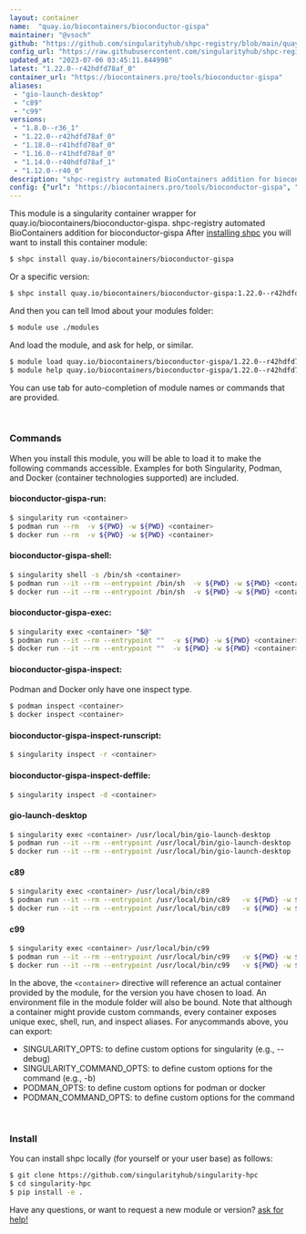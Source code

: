 ```yaml
---
layout: container
name:  "quay.io/biocontainers/bioconductor-gispa"
maintainer: "@vsoch"
github: "https://github.com/singularityhub/shpc-registry/blob/main/quay.io/biocontainers/bioconductor-gispa/container.yaml"
config_url: "https://raw.githubusercontent.com/singularityhub/shpc-registry/main/quay.io/biocontainers/bioconductor-gispa/container.yaml"
updated_at: "2023-07-06 03:45:11.844998"
latest: "1.22.0--r42hdfd78af_0"
container_url: "https://biocontainers.pro/tools/bioconductor-gispa"
aliases:
 - "gio-launch-desktop"
 - "c89"
 - "c99"
versions:
 - "1.8.0--r36_1"
 - "1.22.0--r42hdfd78af_0"
 - "1.18.0--r41hdfd78af_0"
 - "1.16.0--r41hdfd78af_0"
 - "1.14.0--r40hdfd78af_1"
 - "1.12.0--r40_0"
description: "shpc-registry automated BioContainers addition for bioconductor-gispa"
config: {"url": "https://biocontainers.pro/tools/bioconductor-gispa", "maintainer": "@vsoch", "description": "shpc-registry automated BioContainers addition for bioconductor-gispa", "latest": {"1.22.0--r42hdfd78af_0": "sha256:bf95ea75833edeacf277924acf3be70d45ba17561ddeef5dfdd828e1aeeb33b3"}, "tags": {"1.8.0--r36_1": "sha256:c39cb2413aadf39e45934f8183e27e4a40fe83d098482c9e9bfa9928f8aa429e", "1.22.0--r42hdfd78af_0": "sha256:bf95ea75833edeacf277924acf3be70d45ba17561ddeef5dfdd828e1aeeb33b3", "1.18.0--r41hdfd78af_0": "sha256:4cafc5b71b182c10f0750f81797fe4c2ecefe019fd86ce54d46ce58adb5d679f", "1.16.0--r41hdfd78af_0": "sha256:ab12f116db3e74136b12d70b039b5c7cbd28422e1d8d8f8fdace3ac30f80b69d", "1.14.0--r40hdfd78af_1": "sha256:93d339a274fea6f221b295bce529ec0de744a3a4f2a0744b714bf9bcde03da13", "1.12.0--r40_0": "sha256:631efe5a01bc860bb858a38326da1feefb95a6bc2f860cda7e3329d9f06925cf"}, "docker": "quay.io/biocontainers/bioconductor-gispa", "aliases": {"gio-launch-desktop": "/usr/local/bin/gio-launch-desktop", "c89": "/usr/local/bin/c89", "c99": "/usr/local/bin/c99"}}
---
```


This module is a singularity container wrapper for quay.io/biocontainers/bioconductor-gispa.
shpc-registry automated BioContainers addition for bioconductor-gispa
After [installing shpc](#install) you will want to install this container module:


```bash
$ shpc install quay.io/biocontainers/bioconductor-gispa
```

Or a specific version:

```bash
$ shpc install quay.io/biocontainers/bioconductor-gispa:1.22.0--r42hdfd78af_0
```

And then you can tell lmod about your modules folder:

```bash
$ module use ./modules
```

And load the module, and ask for help, or similar.

```bash
$ module load quay.io/biocontainers/bioconductor-gispa/1.22.0--r42hdfd78af_0
$ module help quay.io/biocontainers/bioconductor-gispa/1.22.0--r42hdfd78af_0
```

You can use tab for auto-completion of module names or commands that are provided.

<br>

### Commands

When you install this module, you will be able to load it to make the following commands accessible.
Examples for both Singularity, Podman, and Docker (container technologies supported) are included.

#### bioconductor-gispa-run:

```bash
$ singularity run <container>
$ podman run --rm  -v ${PWD} -w ${PWD} <container>
$ docker run --rm  -v ${PWD} -w ${PWD} <container>
```

#### bioconductor-gispa-shell:

```bash
$ singularity shell -s /bin/sh <container>
$ podman run --it --rm --entrypoint /bin/sh  -v ${PWD} -w ${PWD} <container>
$ docker run --it --rm --entrypoint /bin/sh  -v ${PWD} -w ${PWD} <container>
```

#### bioconductor-gispa-exec:

```bash
$ singularity exec <container> "$@"
$ podman run --it --rm --entrypoint ""  -v ${PWD} -w ${PWD} <container> "$@"
$ docker run --it --rm --entrypoint ""  -v ${PWD} -w ${PWD} <container> "$@"
```

#### bioconductor-gispa-inspect:

Podman and Docker only have one inspect type.

```bash
$ podman inspect <container>
$ docker inspect <container>
```

#### bioconductor-gispa-inspect-runscript:

```bash
$ singularity inspect -r <container>
```

#### bioconductor-gispa-inspect-deffile:

```bash
$ singularity inspect -d <container>
```


#### gio-launch-desktop

```bash
$ singularity exec <container> /usr/local/bin/gio-launch-desktop
$ podman run --it --rm --entrypoint /usr/local/bin/gio-launch-desktop   -v ${PWD} -w ${PWD} <container> -c " $@"
$ docker run --it --rm --entrypoint /usr/local/bin/gio-launch-desktop   -v ${PWD} -w ${PWD} <container> -c " $@"
```


#### c89

```bash
$ singularity exec <container> /usr/local/bin/c89
$ podman run --it --rm --entrypoint /usr/local/bin/c89   -v ${PWD} -w ${PWD} <container> -c " $@"
$ docker run --it --rm --entrypoint /usr/local/bin/c89   -v ${PWD} -w ${PWD} <container> -c " $@"
```


#### c99

```bash
$ singularity exec <container> /usr/local/bin/c99
$ podman run --it --rm --entrypoint /usr/local/bin/c99   -v ${PWD} -w ${PWD} <container> -c " $@"
$ docker run --it --rm --entrypoint /usr/local/bin/c99   -v ${PWD} -w ${PWD} <container> -c " $@"
```



In the above, the `<container>` directive will reference an actual container provided
by the module, for the version you have chosen to load. An environment file in the
module folder will also be bound. Note that although a container
might provide custom commands, every container exposes unique exec, shell, run, and
inspect aliases. For anycommands above, you can export:

 - SINGULARITY_OPTS: to define custom options for singularity (e.g., --debug)
 - SINGULARITY_COMMAND_OPTS: to define custom options for the command (e.g., -b)
 - PODMAN_OPTS: to define custom options for podman or docker
 - PODMAN_COMMAND_OPTS: to define custom options for the command

<br>

### Install

You can install shpc locally (for yourself or your user base) as follows:

```bash
$ git clone https://github.com/singularityhub/singularity-hpc
$ cd singularity-hpc
$ pip install -e .
```

Have any questions, or want to request a new module or version? [ask for help!](https://github.com/singularityhub/singularity-hpc/issues)